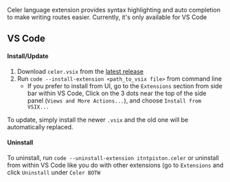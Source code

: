 Celer language extension provides syntax highlighting and auto completion to make writing routes easier. Currently, it's only available for VS Code

## VS Code
#### Install/Update

1. Download `celer.vsix` from the [latest release](https://github.com/iTNTPiston/celer/releases)
2. Run `code --install-extension <path_to_vsix file>` from command line
   - If you prefer to install from UI, go to the `Extensions` section from side bar within VS Code, Click on the 3 dots near the top of the side panel (`Views and More Actions...`), and choose `Install from VSIX...`

To update, simply install the newer `.vsix` and the old one will be automatically replaced.

#### Uninstall
To uninstall, run `code --uninstall-extension itntpiston.celer` or uninstall from within VS Code like you do with other extensions (go to `Extensions` and click `Uninstall` under `Celer BOTW`